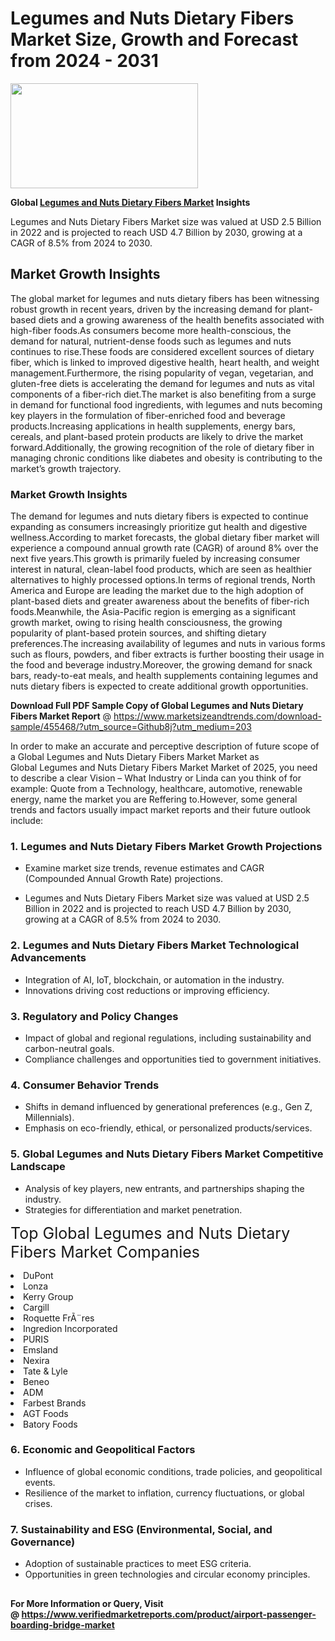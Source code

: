 <H1>Legumes and Nuts Dietary Fibers Market Size, Growth and Forecast from 2024 - 2031</H1><img class="aligncenter size-medium wp-image-584254" src="https://thirdeyenews.in/wp-content/uploads/2024/09/Global-Market-Research-300x168.jpeg" alt="" width="300" height="168" /><p><strong>Global&nbsp;<a href="https://www.marketsizeandtrends.com/download-sample/455468/?utm_source=Github8j?utm_medium=203">Legumes and Nuts Dietary Fibers Market</a> Insights</strong></p><p>Legumes and Nuts Dietary Fibers Market size was valued at USD 2.5 Billion in 2022 and is projected to reach USD 4.7 Billion by 2030, growing at a CAGR of 8.5% from 2024 to 2030.</p><p><h2>Market Growth Insights</h2> The global market for legumes and nuts dietary fibers has been witnessing robust growth in recent years, driven by the increasing demand for plant-based diets and a growing awareness of the health benefits associated with high-fiber foods.As consumers become more health-conscious, the demand for natural, nutrient-dense foods such as legumes and nuts continues to rise.These foods are considered excellent sources of dietary fiber, which is linked to improved digestive health, heart health, and weight management.Furthermore, the rising popularity of vegan, vegetarian, and gluten-free diets is accelerating the demand for legumes and nuts as vital components of a fiber-rich diet.The market is also benefiting from a surge in demand for functional food ingredients, with legumes and nuts becoming key players in the formulation of fiber-enriched food and beverage products.Increasing applications in health supplements, energy bars, cereals, and plant-based protein products are likely to drive the market forward.Additionally, the growing recognition of the role of dietary fiber in managing chronic conditions like diabetes and obesity is contributing to the market’s growth trajectory. <h3>Market Growth Insights</h3> The demand for legumes and nuts dietary fibers is expected to continue expanding as consumers increasingly prioritize gut health and digestive wellness.According to market forecasts, the global dietary fiber market will experience a compound annual growth rate (CAGR) of around 8% over the next five years.This growth is primarily fueled by increasing consumer interest in natural, clean-label food products, which are seen as healthier alternatives to highly processed options.In terms of regional trends, North America and Europe are leading the market due to the high adoption of plant-based diets and greater awareness about the benefits of fiber-rich foods.Meanwhile, the Asia-Pacific region is emerging as a significant growth market, owing to rising health consciousness, the growing popularity of plant-based protein sources, and shifting dietary preferences.The increasing availability of legumes and nuts in various forms such as flours, powders, and fiber extracts is further boosting their usage in the food and beverage industry.Moreover, the growing demand for snack bars, ready-to-eat meals, and health supplements containing legumes and nuts dietary fibers is expected to create additional growth opportunities.</p><p><span class=""><strong>Download Full PDF Sample Copy of Global Legumes and Nuts Dietary Fibers Market Report</strong> @ <a href="https://www.marketsizeandtrends.com/download-sample/455468/?utm_source=Github8j?utm_medium=203" target="_blank">https://www.marketsizeandtrends.com/download-sample/455468/?utm_source=Github8j?utm_medium=203</a></span></p><p>In order to make an accurate and perceptive description of future scope of a Global&nbsp;Legumes and Nuts Dietary Fibers Market Market as Global&nbsp;Legumes and Nuts Dietary Fibers Market Market of 2025, you need to describe a clear Vision &ndash; What Industry or Linda can you think of for example: Quote from a Technology, healthcare, automotive, renewable energy, name the market you are Reffering to.However, some general trends and factors usually impact market reports and their future outlook include:</p><h3>1.&nbsp;<strong>Legumes and Nuts Dietary Fibers Market Growth Projections</strong></h3><ul><li>Examine market size trends, revenue estimates and CAGR (Compounded Annual Growth Rate) projections.</li><li><p>Legumes and Nuts Dietary Fibers Market size was valued at USD 2.5 Billion in 2022 and is projected to reach USD 4.7 Billion by 2030, growing at a CAGR of 8.5% from 2024 to 2030.</p></li></ul><h3>2.&nbsp;<strong>Legumes and Nuts Dietary Fibers Market Technological Advancements</strong></h3><ul><li>Integration of AI, IoT, blockchain, or automation in the industry.</li><li>Innovations driving cost reductions or improving efficiency.</li></ul><h3>3.&nbsp;<strong>Regulatory and Policy Changes</strong></h3><ul><li>Impact of global and regional regulations, including sustainability and carbon-neutral goals.</li><li>Compliance challenges and opportunities tied to government initiatives.</li></ul><h3>4.&nbsp;<strong>Consumer Behavior Trends</strong></h3><ul><li>Shifts in demand influenced by generational preferences (e.g., Gen Z, Millennials).</li><li>Emphasis on eco-friendly, ethical, or personalized products/services.</li></ul><h3>5.&nbsp;<strong>Global Legumes and Nuts Dietary Fibers Market Competitive Landscape</strong></h3><ul><li>Analysis of key players, new entrants, and partnerships shaping the industry.</li><li>Strategies for differentiation and market penetration.</li></ul><p data-pm-slice="1 1 []"><span style="color: inherit; font-family: inherit; font-size: 25px;">Top Global Legumes and Nuts Dietary Fibers Market Companies</span></p><div class="" data-test-id=""><p><li>DuPont</li><li> Lonza</li><li> Kerry Group</li><li> Cargill</li><li> Roquette FrÃ¨res</li><li> Ingredion Incorporated</li><li> PURIS</li><li> Emsland</li><li> Nexira</li><li> Tate & Lyle</li><li> Beneo</li><li> ADM</li><li> Farbest Brands</li><li> AGT Foods</li><li> Batory Foods</li></p></div><h3>6.&nbsp;<strong>Economic and Geopolitical Factors</strong></h3><ul><li>Influence of global economic conditions, trade policies, and geopolitical events.</li><li>Resilience of the market to inflation, currency fluctuations, or global crises.</li></ul><h3>7.&nbsp;<strong>Sustainability and ESG (Environmental, Social, and Governance)</strong></h3><ul><li>Adoption of sustainable practices to meet ESG criteria.</li><li>Opportunities in green technologies and circular economy principles.</li></ul><h2><strong style="font-size: 14px;">For More Information or Query, Visit @&nbsp;</strong><a style="background-color: #ffffff; font-size: 14px;" href="https://www.marketsizeandtrends.com/report/legumes-and-nuts-dietary-fibers-market/" target="_blank">https://www.verifiedmarketreports.com/product/airport-passenger-boarding-bridge-market</a></h2>